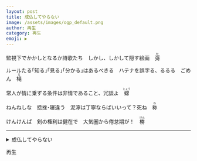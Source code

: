 ```yaml
---
layout: post
title: 成仏してやらない
image: /assets/images/ogp_default.png
author: 再生
category: 再生
emoji: ▶️ 
---
```


<div class="tanka-area"><div class="tanka">
<p>監視下でかかしとなるか詩歌たち　しかし、しかして隠す絵画　<ruby>彁<rp>（</rp><rt>か</rt><rp>）</rp></ruby></p>
<p>ルールたる｢知る｣｢見る｣｢分かる｣はあるべきる　ハテナを誤字る、るるる　ごめん　<ruby>槞<rp>（</rp><rt>る</rt><rp>）</rp></ruby></p>
<p>常人が情に乗ずる条件は非情であること、冗談よ　<ruby>蟐<rp>（</rp><rt>じょう</rt><rp>）</rp></ruby></p>
<p>ねんねしな　捻挫･寝違う　泥濘は丁寧ならばいいって？死ね　<ruby>袮<rp>（</rp><rt>ね</rt><rp>）</rp></ruby></p>
<p>けんけんぱ　剣の権利は健在で　大気圏から倦怠期が！　<ruby>椦<rp>（</rp><rt>けん</rt><rp>）</rp></ruby></p></div></div>

---

<details><summary>成仏してやらない</summary>
監視下でかかしとなるか詩歌たち　しかし、しかして隠す絵画　<ruby>彁<rp>（</rp><rt>か</rt><rp>）</rp></ruby><br/>
ルールたる｢知る｣｢見る｣｢分かる｣はあるべきる　ハテナを誤字る、るるる　ごめん　<ruby>槞<rp>（</rp><rt>る</rt><rp>）</rp></ruby><br/>
常人が情に乗ずる条件は非情であること、冗談よ　<ruby>蟐<rp>（</rp><rt>じょう</rt><rp>）</rp></ruby><br/>
ねんねしな　捻挫･寝違う　泥濘は丁寧ならばいいって？死ね　<ruby>袮<rp>（</rp><rt>ね</rt><rp>）</rp></ruby><br/>
けんけんぱ　剣の権利は健在で　大気圏から倦怠期が！　<ruby>椦<rp>（</rp><rt>けん</rt><rp>）</rp></ruby><br/>
</details>

再生
